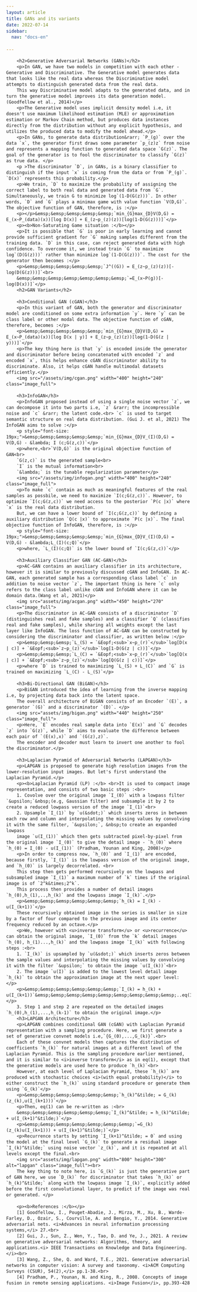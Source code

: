 ```yaml
---
layout: article
title: GANs and its variants
date: 2022-07-14
sidebar:
  nav: "docs-en"

---
```



<html>

<!--- Adding Google Analytics -->
<!-- Global site tag (gtag.js) - Google Analytics -->
<script async src="https://www.googletagmanager.com/gtag/js?id=UA-154990580-2"></script>
<script>
  window.dataLayer = window.dataLayer || [];
  function gtag(){dataLayer.push(arguments);}
  gtag('js', new Date());

  gtag('config', 'UA-154990580-2');
</script>
<!-- End of Google Analytics Code -->

<script>
	MathJax = {
	  TeX: {
		inlineMath: [['$', '$'], ['\\(', '\\)']]
	  }
	};
	</script>

<!-- Adding MathJAX -->
<script src="https://polyfill.io/v3/polyfill.min.js?features=es6"></script>
  <script id="MathJax-script" async
          src="https://cdn.jsdelivr.net/npm/mathjax@3/es5/tex-mml-chtml.js">
  </script>
  <script async="true" src="https://cdn.jsdelivr.net/npm/mathjax@2/MathJax.js?config=AM_CHTML"> </script>
<!-- End of MathJAX -->


<body>
	
		<h2>Generative Adversarial Networks (GANs)</h2>
		<p>In GAN, we have two models in competition with each other - Generative and Discriminative. The Generative model generates data that looks like the real data whereas the Discriminative model attempts to distinguish generated data from the real data. 
		This way Discriminative model adapts to the generated data, and in turn the generative model improves its data generation model. (Goodfellow et al., 2014)</p>
		<p>The Generative model uses implicit density model i.e, it doesn't use maximum likelihood estimation (MLE) or approximation estimation or Markov Chain method, but produces data instances directly from the distribution without any explicit hypothesis, and utilizes the produced data to modify the model ahead.</p>
		<p>In GANs, to generate data distribution&rarr; `P_(g)` over the data `x`, the generator first draws some parameter `p_(z)z` from noise and represents a mapping function to generated data space `G(z)`. The goal of the generator is to fool the discriminator to classify `G(z)` as true data. </p>
		<p >The discriminator `D`, in GANs, is a binary classifier to distinguish if the input `x` is coming from the data or from `P_(g)`. `D(x)` represents this probability.</p>
		<p>We train, `D` to maximize the probability of assigning the correct label to both real data and generated data from `G`. Simultaneously, we train G to minimize log`(1-D(G(z)))`. In other words, `D` and `G` plays a minimax game with value function `V(D,G)`. The objective function of GAN, therefore, is :</p>
		<p></p>&emsp;&emsp;&emsp;&emsp;&emsp;`min_{G}max_{D}V(D,G) = E_(x~P_(data)(x))[log D(x)] + E_(z~p_(z)(z))[log(1-D(G(z)))]`</p>
		<p><b>Non-Saturating Game situation :</b></p>
		<p>It is possible that `G` is poor in early learning and cannot provide sufficient gradient for `G` making samples different from the training data. `D` in this case, can reject generated data with high confidence. To overcome it, we instead train `G` to maximize log`(D(G(z)))` rather than minimize log`(1-D(G(z)))`. The cost for the generator then becomes :</p>
		<p>&emsp;&emsp;&emsp;&emsp;&emsp;`J^((G)) = E_(z~p_(z)(z))[-log(D(G(z)))]`<br>
		&emsp;&emsp;&emsp;&emsp;&emsp;&emsp;&emsp;`=E_(x~P(g))[-log(D(x))]`</p>
		<h2>GAN Variants</h2>
		
		<h3>Conditional GAN (cGAN)</h3>
		<p>In this variant of GAN, both the generator and discriminator model are conditioned on some extra information `y`. Here `y` can be class label or other modal data. The objective function of cGAN, therefore, becomes :</p>
		<p>&emsp;&emsp;&emsp;&emsp;&emsp;`min_{G}max_{D}V(D,G) = E_(x~P_(data)(x))[log D(x | y)] + E_(z~p_(z)(z))[log(1-D(G(z | y)))]`</p>
		<p>The key thing here is that `y` is encoded inside the generator and discriminator before being concatenated with encoded `z` and encoded `x`, this helps enhance cGAN discriminator ability to discriminate. Also, it helps cGAN handle multimodal datasets efficiently.</p>
		<img src="/assets/img/cgan.png" width="400" height="240" class="image_full">

		<h3>InfoGAN</h3>
		<p>InfoGAN proposed instead of using a single noise vector `z`, we can decompose it into two parts i.e, `z` &rarr; the incompressible noise and `c` &rarr; the latent code.<br> `c` is used to target semantic structure on real data distribution. (Gui J. et al, 2021) The InfoGAN aims to solve :</p>
		<p style="font-size: 19px;">&emsp;&emsp;&emsp;&emsp;&emsp;`min_{G}max_{D}V_(I)(D,G) = V(D,G) - &lambda; I (c;G(z,c))`</p>
		<p>where,<br>`V(D,G)` is the original objective function of GAN<br>
		`G(z,c)` is the generated sample<br>
		`I` is the mutual information<br>
		`&lambda;` is the tunable regularization parameter</p>
		<img src="/assets/img/infogan.png" width="400" height="240" class="image_full">
		<p>To make `c` contain as much as meaningful features of the real samples as possbile, we need to maximize `I(c;G(z,c))`. However, to optimize `I(c;G(z,c))` we need access to the posterior `P(c |x)` where `x` is the real data distribution.
		But, we can have a lower bound of `I(c;G(z,c))` by defining a auxiliary distribution `Q(c |x)` to approximate `P(c |x)`. The final objective function of InfoGAN, therefore, is :</p>
		<p style="font-size: 19px;">&emsp;&emsp;&emsp;&emsp;&emsp;`min_{G}max_{D}V_(I)(D,G) = V(D,G) - &lambda;L_(I)(c;Q)`</p>
		<p>where, `L_(I)(c;Q)` is the lower bound of `I(c;G(z,c))`</p>
		
		<h3>Auxiliary Classifier GAN (AC-GAN)</h3>
		<p>AC-GAN contains an auxiliary classifier in its architecture, however it is similar to previously discussed cGAN and InfoGAN. In AC-GAN, each generated sample has a corresponding class label `c` in addition to noise vector `z`, The important thing is here `c` only refers to the class label unlike cGAN and InfoGAN where it can be domain data.(Wang et al, 2021)</p>
		<img src="assets/img/acgan.png" width="450" height="270" class="image_full">
		<p>The discriminator in AC-GAN consists of a discriminator `D` (distinguishes real and fake samples) and a classifier `Q` (classifies real and fake samples), while sharing all weights except the last layer like InfoGAN. The loss function of AC-GAN can be constructed by considering the discriminator and classifier, as written below :</p>
		<p>&emsp;&emsp;&emsp;`L_(S) = `&Eopf;<sub>`x~p_(r)`</sub>`log[D(x | c)] + `&Eopf;<sub>`z~p_(z)`</sub>`log[1-D(G(z | c))]`</p>
		<p>&emsp;&emsp;&emsp;`L_(C) = `&Eopf;<sub>`x~p_(r)`</sub>`log[Q(x | c)] + `&Eopf;<sub>`z~p_(z)`</sub>`log[Q(G(z | c))]`</p>
		<p>where `D` is trained to maximizing `L_(S) + L_(C)` and `G` is trained on maximizing `L_(C) - L_(S)`</p>
		
		<h3>Bi-Directional GAN (BiGAN)</h3>
		<p>BiGAN introduced the idea of learning from the inverse mapping i.e, by projecting data back into the latent space.
		The overall architecture of BiGAN consists of an Encoder `(E)`, a generator `(G)` and a discriminator `(D)`. </p>
		<img src="assets/img/bigan.png" width="440" height="250" class="image_full">
		<p>Here, `E` encodes real sample data into `E(x)` and `G` decodes `z` into `G(z)`, while `D` aims to evaluate the difference between each pair of `(E(x),x)` and `(G(z),z)`. 
		The encoder and decoder must learn to invert one another to fool the discriminator.</p>
		
		<h3>Laplacian Pyramid of Adversarial Networks (LAPGAN)</h3>
		<p>LAPGAN is proposed to generate high resolution images from the lower-resolution input images. But let's first understand the Laplacian Pyramid.</p>
		<p><b>Laplacian Pyramid (LP) :</b> <br>It is used to compact image representation, and consists of two basic steps :<br>
		1. Covolve over the original image `I_(0)` with a lowpass filter `&upsilon;`&nbsp;(e.g, Gaussian filter) and subsample it by 2 to create a reduced lowpass version of the image `I_(1)`<br>
		2. Upsample `I_(1)` by `u(&sdot;)` which inserts zeros in between each row and column and interpolating the missing values by convolving it with the same filter, `&upsilon;`, &nbsp;to create an expanded lowpass
		image `u(I_(1))` which then gets subtracted pixel-by-pixel from the original image `I_(0)` to give the detail image - `h_(0)` where `h_(0) = I_(0) - u(I_(1))` (Pradham, Younan and King, 2008)</p>
		<p>In order to compress now, `h_(0)` and `I_(1)` are encoded, because firstly, `I_(1)` is the lowpass version of the original image, and `h_(0)` is largely decorrelated. <br>
		This step then gets performed recursively on the lowpass and subsampled image `I_(1)` a maximum number of `k` times if the original image is of `2^k&times;2^k`. 
		This process then provides a number of detail images `h_(0),h_(1),..,h_(k)` and the lowpass image `I_(k)`.</p>
		<p>&emsp;&emsp;&emsp;&emsp;&emsp;&emsp;`h_(k) = I_(k) - u(I_(k+1))`</p>
		These recursively obtained image in the series is smaller in size by a factor of four compared to the previous image and its center frequency reduced by an octave.</p>
		<p>We, however with <u>inverse transform</u> or <u>recurrence</u> can obtain the original image, `I_(0)` from the `k` detail images `h_(0), h_(1)...,h_(k)` and the lowpass image `I_(k)` with following steps :<br>
		1. `I_(k)` is upsampled by `u(&sdot;)` which inserts zeros between the sample values and interpolating the missing values by convolving it with the filter `&upsilon;` to obtain the image `u(I_(k))`<br>
		2. The image `u(I)` is added to the lowest level detail image `h_(k)` to obtain the approximation image at the next upper level: </p>
		<p>&emsp;&emsp;&emsp;&emsp;&emsp;&emsp;`I_(k) = h_(k) + u(I_(k+1))`&emsp;&emsp;&emsp;&emsp;&emsp;&emsp;&emsp;&emsp;&emsp;..eq(1)</p>
		3. Step 1 and step 2 are repeated on the detailed images `h_(0),h_(1),...,h_(k-1)` to obtain the original image.</p>
		<h3>LAPGAN Architecture</h3>
		<p>LAPGAN combines conditional GAN (cGAN) with Laplacian Pyramid representation with a sampling procedure. Here, we first generate a set of generative convnet models i.e,`{G_(0),...,G_(k)}`.<br>
		Each of these convnet models then captures the distribution of coefficients `h_(k)` for natural images at a different level of the Laplacian Pyramid. This is the sampling procedure earlier mentioned, and it is similar to <i>inverse transform</i> as in eq(1), except that the generative models are used here to produce `h_(k)`<br>
		However, at each level of Laplacian Pyramid, these `h_(k)` are produced with stochastic choices <i>(with equal probability)</i> to either construct the `h_(k)` using standard procedure or generate them using `G_(k)`</p>
		<p>&emsp;&emsp;&emsp;&emsp;&emsp;&emsp;`h_(k)^&tilde; = G_(k)(z_(k),u(I_(k+1)))`</p>
		<p>Then, eq(1) can be re-written as :<br>
		&emsp;&emsp;&emsp;&emsp;&emsp;&emsp;`I_(k)^&tilde; = h_(k)^&tilde; + u(I_(k+1)^&tilde;)`</p>
		<p>&emsp;&emsp;&emsp;&emsp;&emsp;&emsp;&emsp;`=G_(k)(z_(k)u(I_(k+1))) + u(I_(k+1)^&tilde;)`</p>
		<p>Recurrence starts by setting `I_(k+1)^&tilde; = 0` and using the model at the final level `G_(k)` to generate a residual image `I_(k)^&tilde;` using noise vector `z_(k)`, and it is repeated at all levels except the final.<br>
		<img src="assets/img/lapgan.png" width="800" height="300" alt="lapgan" class="image_full"><br>
		The key thing to note here, is `G_(k)` is just the generative part of GAN here, we use `D_(k)` for discriminator that takes `h_(k)` or `h_(k)^&tilde;` along with the lowpass image `I_(k)`, explicitly added before the first convolutional layer, to predict if the image was real or generated. </p>
	
		<p><b>References :</b></p>
		[1] Goodfellow, I., Pouget-Abadie, J., Mirza, M., Xu, B., Warde-Farley, D., Ozair, S., Courville, A. and Bengio, Y., 2014. Generative adversarial nets. <i>Advances in neural information processing systems,</i> 27.<br>
		[2] Gui, J., Sun, Z., Wen, Y., Tao, D. and Ye, J., 2021. A review on generative adversarial networks: Algorithms, theory, and applications.<i> IEEE Transactions on Knowledge and Data Engineering.</i><br>
		[3] Wang, Z., She, Q. and Ward, T.E., 2021. Generative adversarial networks in computer vision: A survey and taxonomy. <i>ACM Computing Surveys (CSUR), 54(2),</i> pp.1-38.<br>
		[4] Pradham, P., Younan, N. and King, R., 2008. Concepts of image fusion in remote sensing applications. <i>Image Fusion</i>, pp.393-428


</body>
</html>
